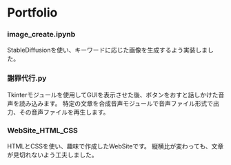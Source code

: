 # Portfolio
### image_create.ipynb
StableDiffusionを使い、キーワードに応じた画像を生成するよう実装しました。
### 謝罪代行.py
Tkinterモジュールを使用してGUIを表示させた後、ボタンをおすと話しかけた音声を読み込みます。
特定の文章を合成音声モジュールで音声ファイル形式で出力、その音声ファイルを再生します。
### WebSite_HTML_CSS
HTMLとCSSを使い、趣味で作成したWebSiteです。
縦横比が変わっても、文章が見切れないよう工夫しました。
